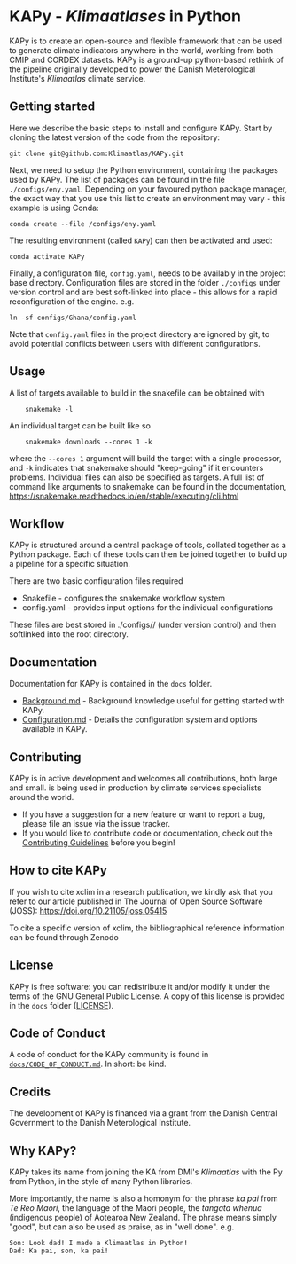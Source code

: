 # KAPy - *Klimaatlases* in Python

KAPy is to create an open-source and flexible framework that can be used to generate climate indicators anywhere in the world, working from both CMIP and CORDEX datasets. KAPy is a ground-up python-based rethink of the pipeline originally developed to power the Danish Meterological Institute's *Klimaatlas* climate service.

## Getting started

Here we describe the basic steps to install and configure KAPy. Start by cloning the latest version of the code from the repository:

```
git clone git@github.com:Klimaatlas/KAPy.git
```

Next, we need to setup the Python environment, containing the packages used by KAPy. The list of packages can be found in the file `./configs/eny.yaml`. Depending on your favoured python package manager, the exact way that you use this list to create an environment may vary - this example is using Conda:

```
conda create --file /configs/eny.yaml
```

The resulting environment (called `KAPy`) can then be activated and used:

```
conda activate KAPy
```

Finally, a configuration file, `config.yaml`, needs to be availably in the project base directory. Configuration files are stored in the folder `./configs` under version control and are best soft-linked into place - this allows for a rapid reconfiguration of the engine. e.g.

```
ln -sf configs/Ghana/config.yaml 
```

Note that `config.yaml` files in the project directory are ignored by git, to avoid potential conflicts between users with different configurations.

## Usage

A list of targets available to build in the snakefile can be obtained with
```
    snakemake -l
```

An individual target can be built like so
```
    snakemake downloads --cores 1 -k
``` 
where the `--cores 1` argument will build the target with a single processor, and `-k` indicates that snakemake should "keep-going" if it encounters problems. Individual files can also be specified as targets. A full list of command like arguments to snakemake can be found in the documentation, https://snakemake.readthedocs.io/en/stable/executing/cli.html

## Workflow

KAPy is structured around a central package of tools, collated together as a Python package. Each of these tools can then be joined together to build up a pipeline for a specific situation. 

There are two basic configuration files required

* Snakefile - configures the snakemake workflow system
* config.yaml - provides input options for the individual configurations

These files are best stored in ./configs/<sub-directory>/ (under version control) and then softlinked into the root directory.

## Documentation

Documentation for KAPy is contained in the `docs` folder. 
* [Background.md](./docs/Background.md) - Background knowledge useful for getting started with KAPy.
* [Configuration.md](./docs/Configuration.md) - Details the configuration system and options available in KAPy.

## Contributing

KAPy is in active development and welcomes all contributions, both large and small.  is being used in production by climate services specialists around the world.
    
* If you have a suggestion for a new feature or want to report a bug, please file an issue via the issue tracker.
* If you would like to contribute code or documentation, check out the [Contributing Guidelines](./docs/CONTRIBUTING.md) before you begin!

## How to cite KAPy

If you wish to cite xclim in a research publication, we kindly ask that you refer to our article published in The Journal of Open Source Software (JOSS): https://doi.org/10.21105/joss.05415

To cite a specific version of xclim, the bibliographical reference information can be found through Zenodo

## License

KAPy is free software: you can redistribute it and/or modify it under the terms of the GNU General Public License. A copy of this license is provided in the `docs` folder ([LICENSE](./docs/LICENSE)).
    
## Code of Conduct

A code of conduct for the KAPy community is found in [`docs/CODE_OF_CONDUCT.md`](./docs/CODE_OF_CONDUCT.md). In short: be kind.
    
## Credits
    
The development of KAPy is financed via a grant from the Danish Central Government to  the Danish Meterological Institute.    
    
## Why KAPy?

KAPy takes its name from joining the KA from DMI's *Klimaatlas* with the Py from Python, in the style of many Python libraries. 

More importantly, the name is also a homonym for the phrase *ka pai* from *Te Reo Maori*, the language of the Maori people, the *tangata whenua* (indigenous people) of Aotearoa New Zealand. The phrase means simply "good", but can also be used as praise, as in "well done". e.g.

```
Son: Look dad! I made a Klimaatlas in Python!
Dad: Ka pai, son, ka pai!
```
